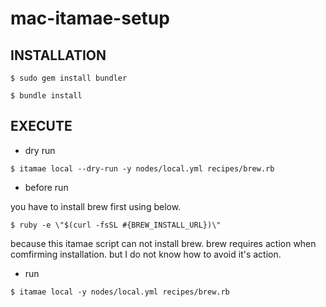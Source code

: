 # mac-itamae-setup


## INSTALLATION

```
$ sudo gem install bundler
```

```
$ bundle install
```

## EXECUTE

* dry run 

```
$ itamae local --dry-run -y nodes/local.yml recipes/brew.rb
```

* before run

you have to install brew first using below.

```
$ ruby -e \"$(curl -fsSL #{BREW_INSTALL_URL})\"
```

because this itamae script can not install brew.
brew requires <Enter> action when comfirming installation.
but I do not know how to avoid it's action.

* run

```
$ itamae local -y nodes/local.yml recipes/brew.rb
```


